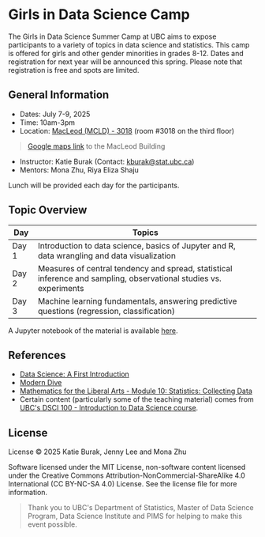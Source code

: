 
# Girls in Data Science Camp 

The Girls in Data Science Summer Camp at UBC aims to expose participants to a variety of topics in data science and
statistics. This camp is offered for girls and other gender minorities in grades 8-12. Dates and registration for next year will be announced this spring. Please note that registration is free and spots are limited. 

## General Information

- Dates: July 7-9, 2025
- Time: 10am-3pm 
- Location: [MacLeod (MCLD) - 3018](https://learningspaces.ubc.ca/classrooms/mcld-3018) (room #3018 on the third floor)
> [Google maps link](https://www.google.com/maps/place/MacLeod+Building/@49.2624698,-123.2505937,17.44z/data=!4m6!3m5!1s0x548672ca2ddce785:0xeed9111ae157bfb6!8m2!3d49.2616108!4d-123.2494107!16s%2Fg%2F11bwnyc39c?hl=en-US&entry=ttu) to the MacLeod Building 
- Instructor: Katie Burak (Contact: kburak@stat.ubc.ca)
- Mentors: Mona Zhu, Riya Eliza Shaju 

Lunch will be provided each day for the participants.

## Topic Overview

| Day                 | Topics             | 
|--------------------------|---------------------|
| Day 1 | Introduction to data science, basics of Jupyter and R, data wrangling and data visualization         |
| Day 2 | Measures of central tendency and spread, statistical inference and sampling, observational studies vs. experiments | 
| Day 3 | Machine learning fundamentals, answering predictive questions (regression, classification) | 

A Jupyter notebook of the material is available [here](https://katieburak.github.io/girls-in-DS/README.html).

## References 

- [Data Science: A First Introduction](https://datasciencebook.ca/)
- [Modern Dive](https://moderndive.com/index.html)
- [Mathematics for the Liberal Arts - Module 10: Statistics: Collecting Data](https://courses.lumenlearning.com/waymakermath4libarts/)
- Certain content (particularly some of the teaching material) comes from [UBC's DSCI 100 - Introduction to Data Science course](https://github.com/ubc-dsci/dsci-100-student).

## License

License
© 2025 Katie Burak, Jenny Lee and Mona Zhu 

Software licensed under the MIT License, non-software content licensed under the Creative Commons Attribution-NonCommercial-ShareAlike 4.0 International (CC BY-NC-SA 4.0) License. See the license file for more information.


> Thank you to UBC's Department of Statistics, Master of Data Science Program, Data Science Institute and PIMS for helping to make this event possible.
